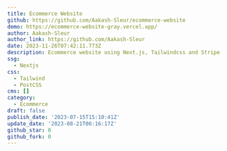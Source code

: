 ```yaml
---
title: Ecommerce Website
github: https://github.com/Aakash-Sleur/ecommerce-website
demo: https://ecommerce-website-gray.vercel.app/
author: Aakash-Sleur
author_link: https://github.com/Aakash-Sleur
date: 2023-11-26T07:42:11.773Z
description: Ecommerce website using Next.js, Tailwindcss and Stripe
ssg:
  - Nextjs
css:
  - Tailwind
  - PostCSS
cms: []
category:
  - Ecommerce
draft: false
publish_date: '2023-07-15T15:10:41Z'
update_date: '2023-08-21T06:16:17Z'
github_star: 0
github_fork: 0
---
```

